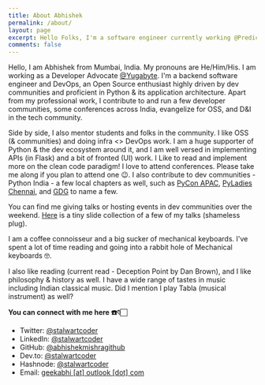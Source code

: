 ```yaml
---
title: About Abhishek
permalink: /about/
layout: page
excerpt: Hello Folks, I'm a software engineer currently working @Prediction Machine.
comments: false
---
```


Hello, I am Abhishek from Mumbai, India. My pronouns are He/Him/His. I am working as a Developer Advocate [@Yugabyte](https://yugabyte.com).
I'm a backend software engineer and DevOps, an Open Source enthusiast highly driven by dev communities and proficient in Python & its application architecture. Apart from my professional work, I contribute to and run a few developer communities, some conferences across India, evangelize for OSS, and D&I in the tech community. 

Side by side, I also mentor students and folks in the community. I like OSS (& communities) and doing infra <> DevOps work. I am a huge supporter of Python & the dev ecosystem around it, and I am well versed in implementing APIs (in Flask) and a bit of fronted (UI) work. I Like to read and implement more on the clean code paradigm! I love to attend conferences. Please take me along if you plan to attend one :wink:. I also contribute to dev communities - Python India - a few local chapters as well, such as [PyCon APAC](https://twitter.com/pyconapac), [PyLadies Chennai](https://chennai.pyladies.com/), and [GDG](https://gdg.community.dev/gdg-cloud-chennai/) to name a few. 

You can find me giving talks or hosting events in dev communities over the weekend. [Here](https://slides.com/abhishek-mishra) is a tiny slide collection of a few of my talks (shameless plug). 

I am a coffee connoisseur and a big sucker of mechanical keyboards. I've spent a lot of time reading and going into a rabbit hole of Mechanical keyboards  :nerd_face:.

I also like reading (current read - Deception Point by Dan Brown), and I like philosophy & history as well. I have a wide range of tastes in music including Indian classical music. Did I mention I play Tabla (musical instrument) as well?

**You can connect with me here ☎️👇🏻**

- Twitter: <a href="https://twitter.com/stalwartcoder" target="_blank">@stalwartcoder</a>
- LinkedIn: <a href="https://linkedin.com/in/stalwartcoder" target="_blank">@stalwartcoder</a>
- GitHub: <a href="https://github.com/abhishekmishragithub" target="_blank">@abhishekmishragithub</a>
- Dev.to: <a href="https://dev.to/stalwartcoder" target="_blank">@stalwartcoder</a>
- Hashnode: <a href="https://hashnode.com/@stalwartcoder" target="_blank">@stalwartcoder</a>
- Email:  <a href = "mailto: geekabhi@outlook.com">geekabhi [at] outlook [dot]  com</a>
